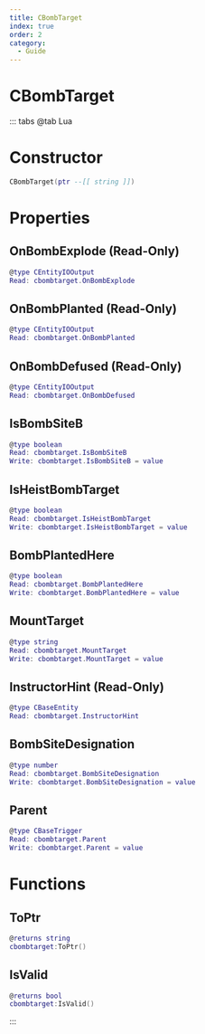 ```yaml
---
title: CBombTarget
index: true
order: 2
category:
  - Guide
---
```


# CBombTarget

::: tabs
@tab Lua
# Constructor
```lua
CBombTarget(ptr --[[ string ]])
```
# Properties
## OnBombExplode (Read-Only)
```lua
@type CEntityIOOutput
Read: cbombtarget.OnBombExplode
```
## OnBombPlanted (Read-Only)
```lua
@type CEntityIOOutput
Read: cbombtarget.OnBombPlanted
```
## OnBombDefused (Read-Only)
```lua
@type CEntityIOOutput
Read: cbombtarget.OnBombDefused
```
## IsBombSiteB 
```lua
@type boolean
Read: cbombtarget.IsBombSiteB
Write: cbombtarget.IsBombSiteB = value
```
## IsHeistBombTarget 
```lua
@type boolean
Read: cbombtarget.IsHeistBombTarget
Write: cbombtarget.IsHeistBombTarget = value
```
## BombPlantedHere 
```lua
@type boolean
Read: cbombtarget.BombPlantedHere
Write: cbombtarget.BombPlantedHere = value
```
## MountTarget 
```lua
@type string
Read: cbombtarget.MountTarget
Write: cbombtarget.MountTarget = value
```
## InstructorHint (Read-Only)
```lua
@type CBaseEntity
Read: cbombtarget.InstructorHint
```
## BombSiteDesignation 
```lua
@type number
Read: cbombtarget.BombSiteDesignation
Write: cbombtarget.BombSiteDesignation = value
```
## Parent 
```lua
@type CBaseTrigger
Read: cbombtarget.Parent
Write: cbombtarget.Parent = value
```
# Functions
## ToPtr
```lua
@returns string
cbombtarget:ToPtr()
```
## IsValid
```lua
@returns bool
cbombtarget:IsValid()
```

:::